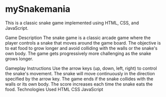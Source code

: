 # mySnakemania
This is a classic snake game implemented using HTML, CSS, and JavaScript.

Game Description
The snake game is a classic arcade game where the player controls a snake that moves around the game board. The objective is to eat food to grow longer and avoid colliding with the walls or the snake's own body. The game gets progressively more challenging as the snake grows longer.

Gameplay Instructions
Use the arrow keys (up, down, left, right) to control the snake's movement.
The snake will move continuously in the direction specified by the arrow key.
The game ends if the snake collides with the walls or its own body.
The score increases each time the snake eats the food.
Technologies Used
HTML
CSS
JavaScript
